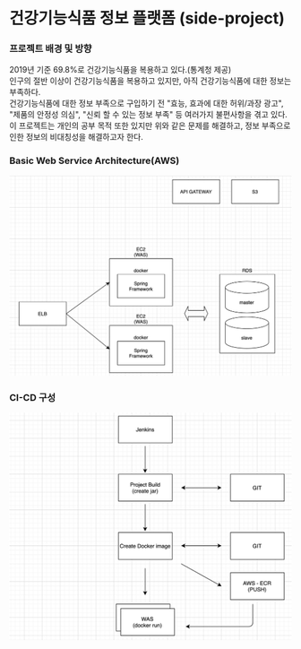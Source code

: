 # 건강기능식품 정보 플랫폼 (side-project)

### 프로젝트 배경 및 방향

2019년 기준 69.8%로 건강기능식품을 복용하고 있다.(통계청 제공)</br>
인구의 절반 이상이 건강기능식품을 복용하고 있지만, 아직 건강기능식품에 대한 정보는 부족하다.</br>
건강기능식품에 대한 정보 부족으로 구입하기 전 "효능, 효과에 대한 허위/과장 광고", "제품의 안정성 의심", "신뢰 할 수 있는 정보 부족" 등 여러가지 불편사항을 겪고 있다.</br>
이 프로젝트는 개인의 공부 목적 또한 있지만 위와 같은 문제를 해결하고, 정보 부족으로 인한 정보의 비대칭성을 해결하고자 한다.</br>

### Basic Web Service Architecture(AWS)

<img src="/img/AWS_Basic-Web-Service-Architecture.png" width="750px">

### CI-CD 구성

<img src="/img/CI-CD.png" width="750px">
